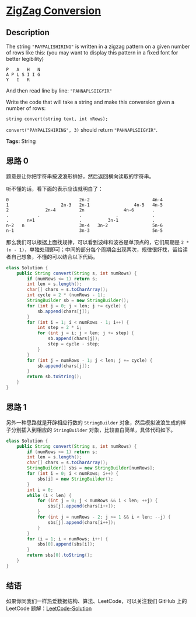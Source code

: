 # [ZigZag Conversion][title]

## Description

The string `"PAYPALISHIRING"` is written in a zigzag pattern on a given number of rows like this: (you may want to display this pattern in a fixed font for better legibility)

```
P   A   H   N
A P L S I I G
Y   I   R
```

And then read line by line: `"PAHNAPLSIIGYIR"`

Write the code that will take a string and make this conversion given a number of rows:

```
string convert(string text, int nRows);
```

`convert("PAYPALISHIRING", 3)` should return `"PAHNAPLSIIGYIR"`.

**Tags:** String


## 思路 0

题意是让你把字符串按波浪形排好，然后返回横向读取的字符串。

听不懂的话，看下面的表示应该就明白了：

```
0                           2n-2                        4n-4
1                    2n-3   2n-1                 4n-5   4n-5
2              2n-4         2n               4n-6       .
.           .               .             .             .
.       n+1                 .          3n-1             .
n-2   n                     3n-4   3n-2                 5n-6
n-1                         3n-3                        5n-5
```

那么我们可以根据上面找规律，可以看到波峰和波谷是单顶点的，它们周期是 `2 * (n - 1)`，单独处理即可；中间的部分每个周期会出现两次，规律很好找，留给读者自己想象，不懂的可以结合以下代码。

```java
class Solution {
    public String convert(String s, int numRows) {
        if (numRows <= 1) return s;
        int len = s.length();
        char[] chars = s.toCharArray();
        int cycle = 2 * (numRows - 1);
        StringBuilder sb = new StringBuilder();
        for (int j = 0; j < len; j += cycle) {
            sb.append(chars[j]);
        }
        for (int i = 1; i < numRows - 1; i++) {
            int step = 2 * i;
            for (int j = i; j < len; j += step) {
                sb.append(chars[j]);
                step = cycle - step;
            }
        }
        for (int j = numRows - 1; j < len; j += cycle) {
            sb.append(chars[j]);
        }
        return sb.toString();
    }
}
```


## 思路 1

另外一种思路就是开辟相应行数的 `StringBuilder` 对象，然后模拟波浪生成的样子分别插入到相应的 `StringBuilder` 对象，比较直白简单，具体代码如下。

```java
class Solution {
    public String convert(String s, int numRows) {
        if (numRows <= 1) return s;
        int len = s.length();
        char[] chars = s.toCharArray();
        StringBuilder[] sbs = new StringBuilder[numRows];
        for (int i = 0; i < numRows; i++) {
            sbs[i] = new StringBuilder();
        }
        int i = 0;
        while (i < len) {
            for (int j = 0; j < numRows && i < len; ++j) {
                sbs[j].append(chars[i++]);
            }
            for (int j = numRows - 2; j >= 1 && i < len; --j) {
                sbs[j].append(chars[i++]);
            }
        }
        for (i = 1; i < numRows; i++) {
            sbs[0].append(sbs[i]);
        }
        return sbs[0].toString();
    }
}
```


## 结语

如果你同我们一样热爱数据结构、算法、LeetCode，可以关注我们 GitHub 上的 LeetCode 题解：[LeetCode-Solution][ls]



[title]: https://leetcode.com/problems/zigzag-conversion
[ls]: https://github.com/SDE603/LeetCode-Solution
